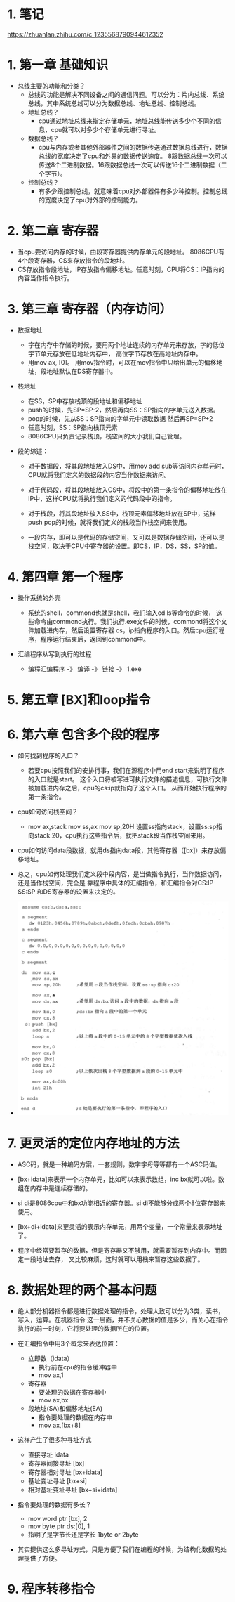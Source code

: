 
# 1. 笔记
https://zhuanlan.zhihu.com/c_1235568790944612352


# 1. 第一章 基础知识
- 总线主要的功能和分类？
    - 总线的功能是解决不同设备之间的通信问题。可以分为：片内总线、系统总线，其中系统总线可以分为数据总线、地址总线、控制总线。
    - 地址总线？
        - cpu通过地址总线来指定存储单元，地址总线能传送多少个不同的信息，cpu就可以对多少个存储单元进行寻址。
    - 数据总线？
        - cpu与内存或者其他外部器件之间的数据传送通过数据总线进行，数据总线的宽度决定了cpu和外界的数据传送速度。
        8跟数据总线一次可以传送8个二进制数据。16跟数据总线一次可以传送16个二进制数据（二个字节）。
    - 控制总线？
        - 有多少跟控制总线，就意味着cpu对外部器件有多少种控制。控制总线的宽度决定了cpu对外部的控制能力。

# 2. 第二章 寄存器
- 当cpu要访问内存的时候，由段寄存器提供内存单元的段地址。 8086CPU有4个段寄存器，CS来存放指令的段地址。
- CS存放指令段地址，IP存放指令偏移地址。任意时刻，CPU将CS：IP指向的内容当作指令执行。

# 3. 第三章 寄存器（内存访问）
- 数据地址
    - 字在内存中存储的时候，要用两个地址连续的内存单元来存放，字的低位字节单元存放在低地址内存中，
    高位字节存放在高地址内存中。
    - 用mov ax, [0]。 用mov指令时，可以在mov指令中只给出单元的偏移地址，段地址默认在DS寄存器中。

- 栈地址
    - 在SS，SP中存放栈顶的段地址和偏移地址
    - push的时候，先SP=SP-2，然后再向SS：SP指向的字单元送入数据。
    - pop的时候，先从SS：SP指向的字单元中读取数据 然后再SP=SP+2
    - 任意时刻，SS：SP指向栈顶元素
    - 8086CPU只负责记录栈顶，栈空间的大小我们自己管理。
    
- 段的综述：
    - 对于数据段，将其段地址放入DS中，用mov add sub等访问内存单元时，CPU就将我们定义的数据段的内容当作数据来访问。
    - 对于代码段，将其段地址放入CS中，将段中的第一条指令的偏移地址放在IP中，这样CPU就将执行我们定义的代码段中的指令。
    - 对于栈段，将其段地址放入SS中，栈顶元素偏移地址放在SP中，这样push pop的时候，就将我们定义的栈段当作栈空间来使用。
    
    - 一段内存，即可以是代码的存储空间，又可以是数据存储空间，还可以是栈空间，取决于CPU中寄存器的设置。即CS，IP，DS，SS，SP的值。
    
# 4. 第四章 第一个程序
- 操作系统的外壳
    - 系统的shell，commond也就是shell，我们输入cd ls等命令的时候，
    这些命令由commond执行。我们执行.exe文件的时候，commond将这个文件加载进内存，然后设置寄存器
    cs，ip指向程序的入口。然后cpu运行程序，程序运行结束后，返回到commond中。

- 汇编程序从写到执行的过程
    - 编程汇编程序 -》 编译 -》 链接 -》 1.exe
    
# 5. 第五章 [BX]和loop指令

# 6. 第六章 包含多个段的程序
- 如何找到程序的入口？
    - 若要cpu按照我们的安排行事，我们在源程序中用end start来说明了程序的入口就是start。
    这个入口将被写进可执行文件的描述信息，可执行文件被加载进内存之后，cpu的cs:ip就指向了这个入口。
    从而开始执行程序的第一条指令。
    
- cpu如何访问栈空间？
    - mov ax,stack mov ss,ax mov sp,20H 
    设置ss指向stack，设置ss:sp指向stack:20，cpu执行这些指令后，就把stack段当作栈空间来用。
    
- cpu如何访问data段数据，就用ds指向data段，其他寄存器（[bx]）来存放偏移地址。
- 总之，cpu如何处理我们定义段中段内容，是当做指令执行，当作数据访问，还是当作栈空间，完全是
靠程序中具体的汇编指令，和汇编指令对CS:IP SS:SP 和DS寄存器的设置来决定的。

- ![](figure/assmeble.png)

# 7. 更灵活的定位内存地址的方法

- ASC码，就是一种编码方案，一套规则，数字字母等等都有一个ASC码值。

- [bx+idata]来表示一个内存单元，比如可以来表示数组，inc bx就可以啦。数组在内存中是连续存储的。

- si di是8086cpu中和bx功能相近的寄存器。si di不能够分成两个8位寄存器来使用。

- [bx+di+idata]来更灵活的表示内存单元，用两个变量，一个常量来表示地址了。

- 程序中经常要暂存的数据，但是寄存器又不够用，就需要暂存到内存中。而固定一段地址去存，
又比较麻烦，这时就可以用栈来暂存这些数据了。

# 8. 数据处理的两个基本问题
- 绝大部分机器指令都是进行数据处理的指令，处理大致可以分为3类，读书，写入，运算。在机器指令
这一层面，并不关心数据的值是多少，而关心在指令执行的前一时刻，它将要处理的数据所在的位置。

- 在汇编指令中用3个概念来表达位置：
    - 立即数（idata）
        - 执行前在cpu的指令缓冲器中
        - mov ax,1
    - 寄存器
        - 要处理的数据在寄存器中
        - mov ax,bx
    - 段地址(SA)和偏移地址(EA)
        - 指令要处理的数据在内存中
        - mov ax,[bx+8]
- 这样产生了很多种寻址方式
    - 直接寻址 idata
    - 寄存器间接寻址 [bx]
    - 寄存器相对寻址 [bx+idata]
    - 基址变址寻址 [bx+si]
    - 相对基址变址寻址 [bx+si+idata]
- 指令要处理的数据有多长？
    - mov word ptr [bx], 2
    - mov byte ptr ds:[0], 1
    - 指明了是字节长还是字长 1byte or 2byte
- 其实提供这么多寻址方式，只是方便了我们在编程的时候，为结构化数据的处理提供了方便。

# 9. 程序转移指令
